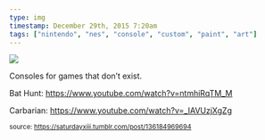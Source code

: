 ```yaml
---
type: img
timestamp: December 29th, 2015 7:20am
tags: ["nintendo", "nes", "console", "custom", "paint", "art"]
---
```

<img src="https://saturdayxiii.github.io/media/136184969694.jpg"/>
                                                                                          
Consoles for games that don’t exist.

Bat Hunt: <a href="https://www.youtube.com/watch?v=ntmhiRqTM_M" target="_blank">https://www.youtube.com/watch?v=ntmhiRqTM_M</a>

Carbarian: <a href="https://www.youtube.com/watch?v=_IAVUzjXgZg" target="_blank">https://www.youtube.com/watch?v=_IAVUzjXgZg</a>
 
                                    
                
                
                
                
                                
<small>source: https://saturdayxiii.tumblr.com/post/136184969694</small>
